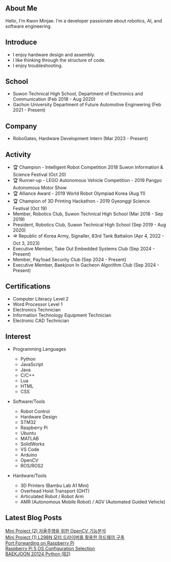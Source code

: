 

## About Me
Hello, I'm Kwon Minjae.
I'm a developer passionate about robotics, AI, and software engineering.


## Introduce
 * I enjoy hardware design and assembly.
 * I like thinking through the structure of code.
 * I enjoy troubleshooting.

## School
 * Suwon Technical High School, Department of Electronics and Communication (Feb 2018 - Aug 2020)
 * Gachon University Department of Future Automotive Engineering (Feb 2021 - Present)
   
## Company
 * RoboGates, Hardware Development Intern (Mar 2023 - Present)

## Activity
 * 🏆 Champion - Intelligent Robot Competition 2018 Suwon Information & Science Festival (Oct 20)
 * 🏆 Runner-up - LEGO Autonomous Vehicle Competition - 2019 Pangyo Autonomous Motor Show
 * 🏆 Alliance Award - 2019 World Robot Olympiad Korea (Aug 11)
 * 🏆 Champion of 3D Printing Hackathon - 2019 Gyeonggi Science Festival (Oct 19)
 * Member, Robotics Club, Suwon Technical High School (Mar 2018 - Sep 2019)
 * President, Robotics Club, Suwon Technical High School (Sep 2019 - Aug 2020)
 * 🪖 Republic of Korea Army, Signaller, 83rd Tank Battalion (Apr 4, 2022 - Oct 3, 2023)
 * Executive Member, Take Out Embedded Systems Club (Sep 2024 - Present)
 * Member, Pay1oad Security Club (Sep 2024 - Present)
 * Executive Member, Baekjoon In Gacheon Algorithm Club (Sep 2024 - Present)
 
## Certifications

 * Computer Literacy Level 2
 * Word Processor Level 1
 * Electronics Technician
 * Information Technology Equipment Technician
 * Electronic CAD Technician
 
   
## Interest
 * Programming Languages
   * Python
   * JavaScript
   * Java
   * C/C++
   * Lua
   * HTML
   * CSS

 * Software/Tools
   * Robot Control
   * Hardware Design
   * STM32
   * Raspberry Pi
   * Ubuntu
   * MATLAB
   * SolidWorks
   * VS Code
   * Arduino
   * OpenCV
   * ROS/ROS2
     
 * Hardware/Tools
   * 3D Printers (Bambu Lab A1 Mini)
   * Overhead Hoist Transport (OHT)
   * Articulated Robot / Robot Arm
   * AMR (Autonomous Mobile Robot) / AGV (Automated Guided Vehicle)


## Latest Blog Posts

<a href=https://stanase.tistory.com/23>Mini Project (2) 자율주행을 위한 OpenCV 기능분석</a></br><a href=https://stanase.tistory.com/22>Mini Project (1) L298N 모터 드라이버를 활용한 하드웨어 구축</a></br><a href=https://stanase.tistory.com/21>Port Forwarding on Raspberry Pi</a></br><a href=https://stanase.tistory.com/20>Raspberry Pi 5 OS Configuration Selection</a></br><a href=https://stanase.tistory.com/18>BAEKJOON 20124 Python (B2)</a></br>
